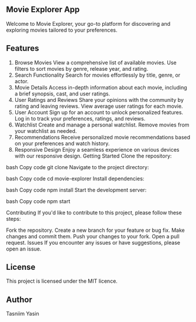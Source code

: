 ## Movie Explorer App
Welcome to Movie Explorer, your go-to platform for discovering and exploring movies tailored to your preferences.

## Features
1. Browse Movies
View a comprehensive list of available movies.
Use filters to sort movies by genre, release year, and rating.
2. Search Functionality
Search for movies effortlessly by title, genre, or actor.
3. Movie Details
Access in-depth information about each movie, including a brief synopsis, cast, and user ratings.
4. User Ratings and Reviews
Share your opinions with the community by rating and leaving reviews.
View average user ratings for each movie.
5. User Account
Sign up for an account to unlock personalized features.
Log in to track your preferences, ratings, and reviews.
6. Watchlist
Create and manage a personal watchlist.
Remove movies from your watchlist as needed.
7. Recommendations
Receive personalized movie recommendations based on your preferences and watch history.
8. Responsive Design
Enjoy a seamless experience on various devices with our responsive design.
Getting Started
Clone the repository:

bash
Copy code
git clone
Navigate to the project directory:

bash
Copy code
cd movie-explorer
Install dependencies:

bash
Copy code
npm install
Start the development server:

bash
Copy code
npm start


Contributing
If you'd like to contribute to this project, please follow these steps:

Fork the repository.
Create a new branch for your feature or bug fix.
Make changes and commit them.
Push your changes to your fork.
Open a pull request.
Issues
If you encounter any issues or have suggestions, please open an issue.

## License
This project is licensed under the MIT licence.

## Author
Tasniim Yasin